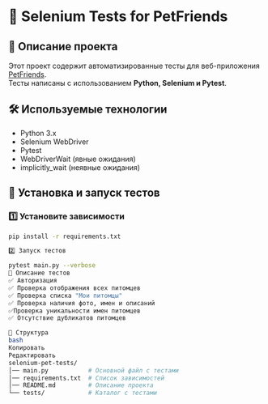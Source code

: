 # 🐾 Selenium Tests for PetFriends

## 📌 Описание проекта
Этот проект содержит автоматизированные тесты для веб-приложения [PetFriends](https://petfriends.skillfactory.ru).  
Тесты написаны с использованием **Python, Selenium и Pytest**.

## 🛠️ Используемые технологии
- Python 3.x
- Selenium WebDriver
- Pytest
- WebDriverWait (явные ожидания)
- implicitly_wait (неявные ожидания)

## 🚀 Установка и запуск тестов

### 1️⃣ Установите зависимости
```bash
pip install -r requirements.txt

2️⃣ Запуск тестов

pytest main.py --verbose
📝 Описание тестов
✅ Авторизация
✅ Проверка отображения всех питомцев
✅ Проверка списка "Мои питомцы"
✅ Проверка наличия фото, имен и описаний
✅Проверка уникальности имен питомцев
✅ Отсутствие дубликатов питомцев

📂 Структура
bash
Копировать
Редактировать
selenium-pet-tests/
│── main.py           # Основной файл с тестами
│── requirements.txt  # Список зависимостей
│── README.md         # Описание проекта
└── tests/            # Каталог с тестами


